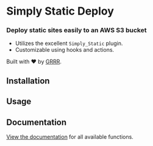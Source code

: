 # Simply Static Deploy


### Deploy static sites easily to an AWS S3 bucket

- Utilizes the excellent `Simply_Static` plugin.
- Customizable using hooks and actions.

Built with ❤️ by [GRRR](https://grrr.tech).

## Installation

## Usage

## Documentation

[View the documentation](https://github.com/grrr-amsterdam/simply-static-deploy/tree/master/docs) for all available functions.
